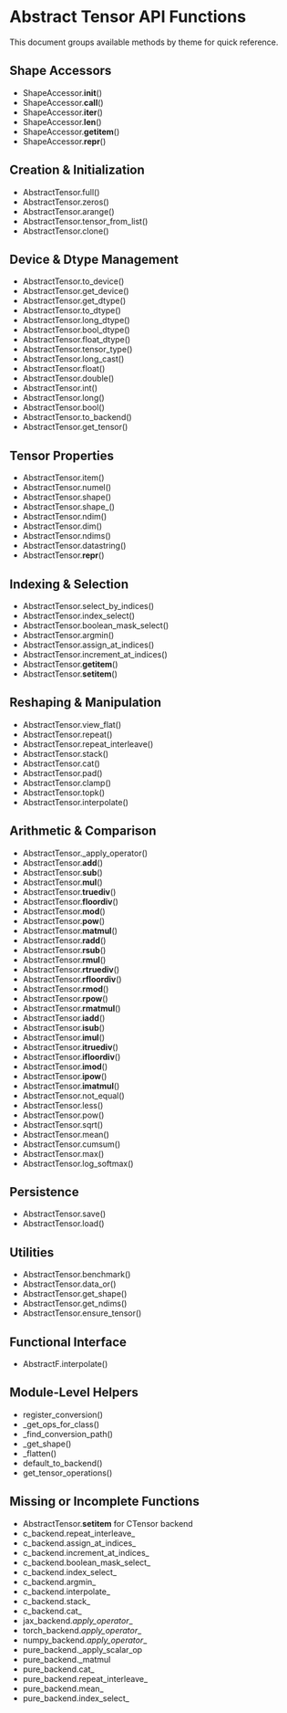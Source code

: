 # Abstract Tensor API Functions

This document groups available methods by theme for quick reference.

## Shape Accessors
- ShapeAccessor.__init__()
- ShapeAccessor.__call__()
- ShapeAccessor.__iter__()
- ShapeAccessor.__len__()
- ShapeAccessor.__getitem__()
- ShapeAccessor.__repr__()

## Creation & Initialization
- AbstractTensor.full()
- AbstractTensor.zeros()
- AbstractTensor.arange()
- AbstractTensor.tensor_from_list()
- AbstractTensor.clone()

## Device & Dtype Management
- AbstractTensor.to_device()
- AbstractTensor.get_device()
- AbstractTensor.get_dtype()
- AbstractTensor.to_dtype()
- AbstractTensor.long_dtype()
- AbstractTensor.bool_dtype()
- AbstractTensor.float_dtype()
- AbstractTensor.tensor_type()
- AbstractTensor.long_cast()
- AbstractTensor.float()
- AbstractTensor.double()
- AbstractTensor.int()
- AbstractTensor.long()
- AbstractTensor.bool()
- AbstractTensor.to_backend()
- AbstractTensor.get_tensor()

## Tensor Properties
- AbstractTensor.item()
- AbstractTensor.numel()
- AbstractTensor.shape()
- AbstractTensor.shape_()
- AbstractTensor.ndim()
- AbstractTensor.dim()
- AbstractTensor.ndims()
- AbstractTensor.datastring()
- AbstractTensor.__repr__()

## Indexing & Selection
- AbstractTensor.select_by_indices()
- AbstractTensor.index_select()
- AbstractTensor.boolean_mask_select()
- AbstractTensor.argmin()
- AbstractTensor.assign_at_indices()
- AbstractTensor.increment_at_indices()
- AbstractTensor.__getitem__()
- AbstractTensor.__setitem__()

## Reshaping & Manipulation
- AbstractTensor.view_flat()
- AbstractTensor.repeat()
- AbstractTensor.repeat_interleave()
- AbstractTensor.stack()
- AbstractTensor.cat()
- AbstractTensor.pad()
- AbstractTensor.clamp()
- AbstractTensor.topk()
- AbstractTensor.interpolate()

## Arithmetic & Comparison
- AbstractTensor._apply_operator()
- AbstractTensor.__add__()
- AbstractTensor.__sub__()
- AbstractTensor.__mul__()
- AbstractTensor.__truediv__()
- AbstractTensor.__floordiv__()
- AbstractTensor.__mod__()
- AbstractTensor.__pow__()
- AbstractTensor.__matmul__()
- AbstractTensor.__radd__()
- AbstractTensor.__rsub__()
- AbstractTensor.__rmul__()
- AbstractTensor.__rtruediv__()
- AbstractTensor.__rfloordiv__()
- AbstractTensor.__rmod__()
- AbstractTensor.__rpow__()
- AbstractTensor.__rmatmul__()
- AbstractTensor.__iadd__()
- AbstractTensor.__isub__()
- AbstractTensor.__imul__()
- AbstractTensor.__itruediv__()
- AbstractTensor.__ifloordiv__()
- AbstractTensor.__imod__()
- AbstractTensor.__ipow__()
- AbstractTensor.__imatmul__()
- AbstractTensor.not_equal()
- AbstractTensor.less()
- AbstractTensor.pow()
- AbstractTensor.sqrt()
- AbstractTensor.mean()
- AbstractTensor.cumsum()
- AbstractTensor.max()
- AbstractTensor.log_softmax()

## Persistence
- AbstractTensor.save()
- AbstractTensor.load()

## Utilities
- AbstractTensor.benchmark()
- AbstractTensor.data_or()
- AbstractTensor.get_shape()
- AbstractTensor.get_ndims()
- AbstractTensor.ensure_tensor()

## Functional Interface
- AbstractF.interpolate()

## Module-Level Helpers
- register_conversion()
- _get_ops_for_class()
- _find_conversion_path()
- _get_shape()
- _flatten()
- default_to_backend()
- get_tensor_operations()

## Missing or Incomplete Functions
- AbstractTensor.__setitem__ for CTensor backend
- c_backend.repeat_interleave_
- c_backend.assign_at_indices_
- c_backend.increment_at_indices_
- c_backend.boolean_mask_select_
- c_backend.index_select_
- c_backend.argmin_
- c_backend.interpolate_
- c_backend.stack_
- c_backend.cat_
- jax_backend._apply_operator__
- torch_backend._apply_operator__
- numpy_backend._apply_operator__
- pure_backend._apply_scalar_op
- pure_backend._matmul
- pure_backend.cat_
- pure_backend.repeat_interleave_
- pure_backend.mean_
- pure_backend.index_select_
